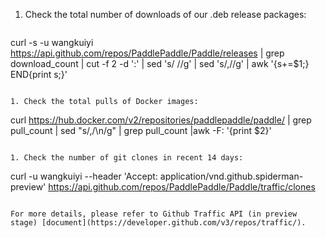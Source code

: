 1. Check the total number of downloads of our .deb release packages:

   ```
curl -s -u wangkuiyi https://api.github.com/repos/PaddlePaddle/Paddle/releases  | grep download_count | cut -f 2 -d ':' | sed 's/ //g' | sed 's/,//g' | awk '{s+=$1;} END{print s;}'
   ```

1. Check the total pulls of Docker images:

   ```
curl  https://hub.docker.com/v2/repositories/paddlepaddle/paddle/  | grep pull_count  | sed "s/,/\n/g" | grep pull_count |awk -F: '{print $2}'
   ```

1. Check the number of git clones in recent 14 days:

   ```
curl -u wangkuiyi --header 'Accept: application/vnd.github.spiderman-preview' https://api.github.com/repos/PaddlePaddle/Paddle/traffic/clones
   ```

   For more details, please refer to Github Traffic API (in preview stage) [document](https://developer.github.com/v3/repos/traffic/).